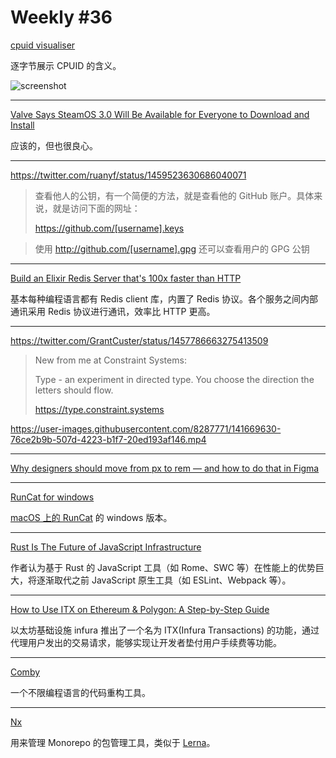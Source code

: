 # Weekly #36

[cpuid visualiser](https://cpuid.apps.poly.nomial.co.uk/)

逐字节展示 CPUID 的含义。

![screenshot](https://user-images.githubusercontent.com/8287771/141670179-fd74ea63-9734-461a-8041-2abce7b085c4.gif)

---

[Valve Says SteamOS 3.0 Will Be Available for Everyone to Download and Install
](https://9to5linux.com/valve-says-steamos-3-0-will-be-available-for-everyone-to-download-and-install)

应该的，但也很良心。

---

https://twitter.com/ruanyf/status/1459523630686040071

> 查看他人的公钥，有一个简便的方法，就是查看他的 GitHub 账户。具体来说，就是访问下面的网址：
>
> https://github.com/[username].keys

> 使用 http://github.com/[username].gpg 还可以查看用户的 GPG 公钥

---

[Build an Elixir Redis Server that's 100x faster than HTTP](https://docs.statetrace.com/blog/redis-server/)

基本每种编程语言都有 Redis client 库，内置了 Redis 协议。各个服务之间内部通讯采用 Redis 协议进行通讯，效率比 HTTP 更高。

---

https://twitter.com/GrantCuster/status/1457786663275413509

> New from me at Constraint Systems:
>
> Type - an experiment in directed type. You choose the direction the letters should flow.
>
> https://type.constraint.systems

https://user-images.githubusercontent.com/8287771/141669630-76ce2b9b-507d-4223-b1f7-20ed193af146.mp4

---

[Why designers should move from px to rem — and how to do that in Figma](https://uxdesign.cc/why-designers-should-move-from-px-to-rem-and-how-to-do-that-in-figma-c0ea23e07a15)

---

[RunCat for windows](https://github.com/Kyome22/RunCat_for_windows)

[macOS 上的 RunCat](https://kyome.io/runcat/index.html) 的 windows 版本。

---

[Rust Is The Future of JavaScript Infrastructure](https://leerob.io/blog/rust)

作者认为基于 Rust 的 JavaScript 工具（如 Rome、SWC 等）在性能上的优势巨大，将逐渐取代之前 JavaScript 原生工具（如 ESLint、Webpack 等）。

---

[How to Use ITX on Ethereum & Polygon: A Step-by-Step Guide](https://blog.infura.io/how-to-use-itx-step-by-step-guide/)

以太坊基础设施 infura 推出了一个名为 ITX(Infura Transactions) 的功能，通过代理用户发出的交易请求，能够实现让开发者垫付用户手续费等功能。

---

[Comby](https://comby.dev/)

一个不限编程语言的代码重构工具。

---

[Nx](https://github.com/nrwl/nx)

用来管理 Monorepo 的包管理工具，类似于 [Lerna](https://github.com/lerna/lerna)。

